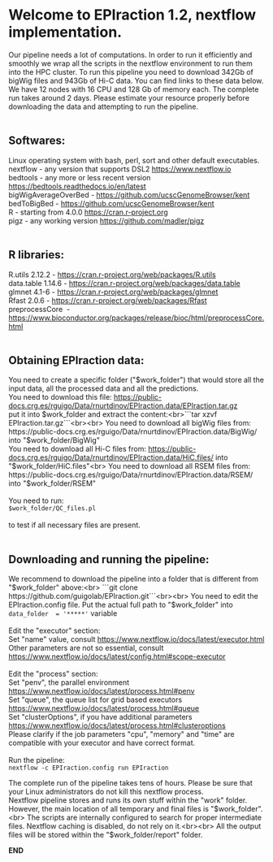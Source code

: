 # Welcome to EPIraction 1.2, nextflow implementation.

Our pipeline needs a lot of computations. In order to run it efficiently and smoothly we wrap all the scripts in the nextflow environment to run them into the HPC cluster.
To run this pipeline you need to download 342Gb of bigWig files and 943Gb of Hi-C data. You can find links to these data below.
We have 12 nodes with 16 CPU and 128 Gb of memory each. The complete run takes around 2 days. Please estimate your resource properly before downloading the data and attempting to run the pipeline.<br><br>

## Softwares:
Linux operating system with bash, perl, sort and other default executables.<br>
nextflow - any version that supports DSL2 https://www.nextflow.io<br>
bedtools - any more or less recent version https://bedtools.readthedocs.io/en/latest<br>
bigWigAverageOverBed - https://github.com/ucscGenomeBrowser/kent<br>
bedToBigBed - https://github.com/ucscGenomeBrowser/kent<br>
R - starting from 4.0.0 https://cran.r-project.org <br>
pigz - any working version https://github.com/madler/pigz<br><br>

## R libraries:
R.utils 2.12.2 - https://cran.r-project.org/web/packages/R.utils<br>
data.table 1.14.6 - https://cran.r-project.org/web/packages/data.table<br>
glmnet 4.1-6 - https://cran.r-project.org/web/packages/glmnet<br>
Rfast 2.0.6 - https://cran.r-project.org/web/packages/Rfast<br>
preprocessCore  - https://www.bioconductor.org/packages/release/bioc/html/preprocessCore.html<br><br>

## Obtaining EPIraction data:
You need to create a specific folder ("$work_folder") that would store all the input data, all the processed data and all the predictions.<br>
You need to download this file: https://public-docs.crg.es/rguigo/Data/rnurtdinov/EPIraction.data/EPIraction.tar.gz <br>
put it into $work_folder and extract the content:<br>```tar xzvf EPIraction.tar.gz```<br><br>
You need to download all bigWig files from: https://public-docs.crg.es/rguigo/Data/rnurtdinov/EPIraction.data/BigWig/ into "$work_folder/BigWig"<br>
You need to download all Hi-C files from: https://public-docs.crg.es/rguigo/Data/rnurtdinov/EPIraction.data/HiC.files/ into "$work_folder/HiC.files"<br>
You need to download all RSEM files from: https://public-docs.crg.es/rguigo/Data/rnurtdinov/EPIraction.data/RSEM/ into "$work_folder/RSEM"<br><br>
You need to run:<br>```$work_folder/QC_files.pl```<br><br>
to test if all necessary files are present.<br><br>

## Downloading and running the pipeline:
We recommend to download the pipeline into a folder that is different from "$work_folder" above:<br>
```git clone https://github.com/guigolab/EPIraction.git```<br><br>
You need to edit the EPIraction.config file. Put the actual full path to "$work_folder" into<br>
```data_folder  = '*****'``` variable<br><br>
Edit the "executor" section:<br>
Set "name" value, consult https://www.nextflow.io/docs/latest/executor.html<br>
Other parameters are not so essential, consult https://www.nextflow.io/docs/latest/config.html#scope-executor<br><br>
Edit the "process" section:<br>
Set "penv", the parallel environment https://www.nextflow.io/docs/latest/process.html#penv<br>
Set "queue", the queue list for grid based executors https://www.nextflow.io/docs/latest/process.html#queue<br>
Set "clusterOptions", if you have additional parameters https://www.nextflow.io/docs/latest/process.html#clusteroptions<br>
Please clarify if the job parameters "cpu", "memory" and "time" are compatible with your executor and have correct format.<br><br>
Run the pipeline:<br>
```nextflow -c EPIraction.config run EPIraction```<br>

The complete run of the pipeline takes tens of hours. Please be sure that your Linux administrators do not kill this nextflow process.<br>
Nextflow pipeline stores and runs its own stuff within the "work" folder. However, the main location of all temporary and final files is "$work_folder".<br>
The scripts are internally configured to search for proper intermediate files. Nextflow caching is disabled, do not rely on it.<br><br>
All the output files will be stored within the "$work_folder/report" folder.

__END__
